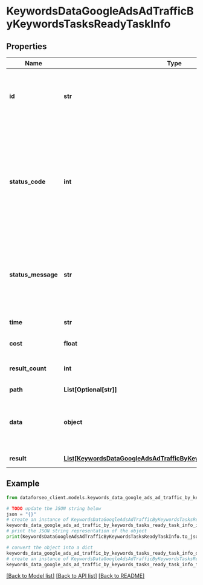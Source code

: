 # KeywordsDataGoogleAdsAdTrafficByKeywordsTasksReadyTaskInfo


## Properties

Name | Type | Description | Notes
------------ | ------------- | ------------- | -------------
**id** | **str** | task identifier unique task identifier in our system in the UUID format | [optional] 
**status_code** | **int** | status code of the task generated by DataForSEO, can be within the following range: 10000-60000 you can find the full list of the response codes here | [optional] 
**status_message** | **str** | informational message of the task you can find the full list of general informational messages here | [optional] 
**time** | **str** | execution time, seconds | [optional] 
**cost** | **float** | total tasks cost, USD | [optional] 
**result_count** | **int** | number of elements in the result array | [optional] 
**path** | **List[Optional[str]]** | URL path | [optional] 
**data** | **object** | contains the same parameters that you specified in the POST request | [optional] 
**result** | [**List[KeywordsDataGoogleAdsAdTrafficByKeywordsTasksReadyResultInfo]**](KeywordsDataGoogleAdsAdTrafficByKeywordsTasksReadyResultInfo.md) | array of results | [optional] 

## Example

```python
from dataforseo_client.models.keywords_data_google_ads_ad_traffic_by_keywords_tasks_ready_task_info import KeywordsDataGoogleAdsAdTrafficByKeywordsTasksReadyTaskInfo

# TODO update the JSON string below
json = "{}"
# create an instance of KeywordsDataGoogleAdsAdTrafficByKeywordsTasksReadyTaskInfo from a JSON string
keywords_data_google_ads_ad_traffic_by_keywords_tasks_ready_task_info_instance = KeywordsDataGoogleAdsAdTrafficByKeywordsTasksReadyTaskInfo.from_json(json)
# print the JSON string representation of the object
print(KeywordsDataGoogleAdsAdTrafficByKeywordsTasksReadyTaskInfo.to_json())

# convert the object into a dict
keywords_data_google_ads_ad_traffic_by_keywords_tasks_ready_task_info_dict = keywords_data_google_ads_ad_traffic_by_keywords_tasks_ready_task_info_instance.to_dict()
# create an instance of KeywordsDataGoogleAdsAdTrafficByKeywordsTasksReadyTaskInfo from a dict
keywords_data_google_ads_ad_traffic_by_keywords_tasks_ready_task_info_from_dict = KeywordsDataGoogleAdsAdTrafficByKeywordsTasksReadyTaskInfo.from_dict(keywords_data_google_ads_ad_traffic_by_keywords_tasks_ready_task_info_dict)
```
[[Back to Model list]](../README.md#documentation-for-models) [[Back to API list]](../README.md#documentation-for-api-endpoints) [[Back to README]](../README.md)


